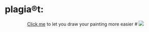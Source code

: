 # plagia®t:
<p align="center">
  <a href="https://sonshiko.github.io/Leonardo" target="_blank">Click me</a> to let you draw your painting more easier
  #
  <img src="img/plagiart-2.gif">
</p>

